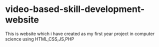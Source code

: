 # video-based-skill-development-website
This is website which i have created as my first year project in computer science using HTML,CSS,JS,PHP
